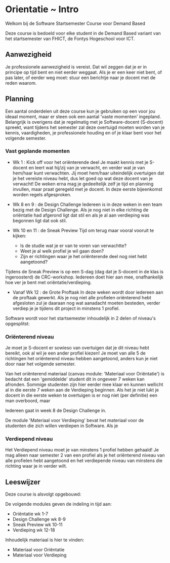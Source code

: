 # Orientatie ~ Intro
Welkom bij de Software Startsemester Course voor Demand Based

Deze course is bedoeld voor elke student in de Demand Based variant van het startsemester van FHICT,
de Fontys Hogeschool voor ICT.

## Aanwezigheid
Je professionele  aanwezigheid is vereist. Dat wil zeggen dat je er in principe op tijd bent en niet eerder weggaat. Als je er een keer niet bent, of pas later, of eerder weg moet: stuur een berichtje naar je docent met de reden waarom.


## Planning
Een aantal onderdelen uit deze course kun je gebruiken op een voor jou ideaal moment, maar er steen ook een aantal 'vaste  momenten' ingepland. Belangrijk is overigens dat je regelmatig met je Software-docent (S-docent) spreekt,
want tijdens het semester zal deze overtuigd moeten worden van je kennis, vaardigheden, je professionele houding en of je klaar bent voor het volgende semester.


### Vast geplande momenten

- Wk 1 : Kick off voor het oriënterende deel
Je maakt kennis met je S-docent en leert wat hij/zij van je verwacht, en verder wat je van hem/haar kunt verwachten. Jij moet hem/haar uiteindelijk overtuigen dat je het vereiste niveau hebt, dus let goed op wat deze docent van je verwacht! De weken erna mag je gedeeltelijk zelf je tijd en planning invullen, maar praat geregeld met je docent. In deze eerste bijeenkomst worden regels afgesproken.

- Wk 8 en 9 : de Design Challenge
Iedereen is in deze weken in een team bezig met de Design Challenge. Als je nog niet in elke richting de oriëntatie had afgerond ligt dat stil en als je al aan verdieping was begonnen ligt dat ook stil.

- Wk 10 en 11 : de Sneak Preview
Tijd om terug maar vooral vooruit te kijken:
	* Is de studie wat je er van te voren van verwachtte?
	* Weet je al welk profiel je wil gaan doen?
	* Zijn er richtingen waar je het oriënterende deel nog niet hebt aangetoond?

Tijdens de Sneak Preview is op een S-dag (dag dat je S-docent in de klas is ingeroosterd) de CRC-workshop. Iedereen doet hier aan mee, onafhankelijk hoe ver je bent met oriëntatie/verdieping.

- Vanaf Wk 12 : de Grote Proftaak
In deze weken wordt door iedereen aan de proftaak gewerkt. Als je nog niet alle profielen oriënterend hebt afgesloten zul je daaraan nog wat aanadacht moeten besteden, verder verdiep je je tijdens dit project in minstens 1 profiel.


Software wordt voor het startsemester inhoudelijk in 2 delen of niveau's opgesplitst:  

### Oriënterend niveau
Je moet je S-docent er sowieso van overtuigen dat je dit niveau hebt bereikt, ook al wil je een ander profiel kiezen!
Je moet van alle 5 de richtingen het oriënterend niveau hebben aangetoond, anders kun je niet door naar het volgende semester.

Van het oriënterend materiaal (canvas module: 'Materiaal voor Oriëntatie') is bedacht dat een 'gemiddelde' student dit in ongeveer 7 weken kan afronden. Sommige studenten zijn hier eerder mee klaar en kunnen wellicht al in die eerste 7 weken aan de Verdieping beginnen. Als het je niet lukt je docent in die eerste weken te overtuigen is er nog niet (per definitie) een man overboord, maar

Iedereen gaat in week 8 de Design Challenge in.

De module 'Materiaal voor Verdieping' bevat het materiaal voor de studenten die zich willen verdiepen in Software. Als je


### Verdiepend niveau
Het Verdiepend niveau moet je van minstens 1 profiel hebben gehaald! Je mag alleen naar semester 2 van een profiel als je het oriënterend niveau van alle profielen hebt aangetoond en het verdiepende niveau van minstens die richting waar je in verder wilt.



## Leeswijzer
Deze course is alsvolgt opgebouwd:

De volgende modules geven de indeling in tijd aan:
- Oriëntatie wk 1-7
- Design Challenge wk 8-9
- Sneak Preview wk 10-11
- Verdieping wk 12-18

Inhoudelijk materiaal is hier te vinden:
- Materiaal voor Oriëntatie
- Materiaal voor Verdieping
